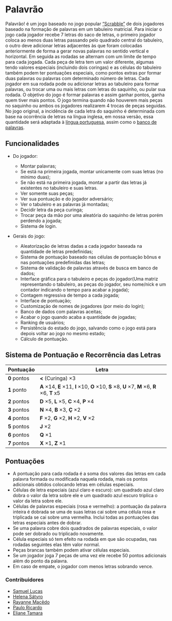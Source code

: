# Palavrão

Palavrão! é um jogo baseado no jogo popular [“Scrabble”](https://users.cs.northwestern.edu/~robby/uc-courses/22001-2008-winter/scrabble.html) de dois jogadores baseado na formação de palavras em um tabuleiro matricial. Para iniciar o jogo cada jogador recebe 7 letras do saco de letras, o primeiro jogador coloca ao menos duas letras passando pelo quadrado central do tabuleiro, o outro deve adicionar letras adjacentes às que foram colocadas anteriormente de forma a gerar novas palavras no sentido vertical e horizontal. Em seguida as rodadas se alternam com um limite de tempo para cada jogada.
Cada peça de letra tem um valor diferente, algumas tendo valores especiais (incluindo dois coringas) e as células do tabuleiro também podem ter pontuações especiais, como pontos extras por formar duas palavras ou palavras com determinado número de letras. Cada jogador em sua rodada pode ou adicionar letras ao tabuleiro para formar palavras, ou trocar uma ou mais letras com letras do saquinho, ou pular sua rodada.
O objetivo do jogo é formar palavras e assim ganhar pontos, ganha quem tiver mais pontos. O jogo termina quando não houverem mais peças no saquinho ou ambos os jogadores realizarem 4 trocas de peças seguidas.
No jogo original, a incidência de cada letra do saquinho é determinada com base na ocorrência de letras na língua inglesa, em nossa versão, essa quantidade será adaptada à [língua portuguesa](https://pt.wikipedia.org/wiki/Scrabble), assim como o [banco de palavras](https://www.ime.usp.br/~pf/dicios/).

## Funcionalidades

* Do jogador:
  * Montar palavras;
  * Se está na primeira jogada, montar unicamente com suas letras (no mínimo duas);
  * Se não está na primeira jogada, montar a partir das letras já existentes no tabuleiro e suas letras.
  * Ver somente suas peças;
  * Ver sua pontuação e do jogador adversário;
  * Ver o tabuleiro e as palavras já montadas;
  * Decidir letra da peça curinga;
  * Trocar peça da mão por uma aleatória do saquinho de letras porém perdendo a jogada;
  * Sistema de login.

* Gerais do jogo:
  * Aleatorização de letras dadas a cada jogador baseada na quantidade de letras predefinidas;
  * Sistema de pontuação baseado nas células de pontuação bônus e nas pontuações predefinidas das letras;
  * Sistema de validação de palavras através de busca em banco de dados;
  * Interface gráfica para o tabuleiro e peças do jogador(Uma matriz representando o tabuleiro, as peças do jogador, seu nome/nick e um contador indicando o tempo para acabar a jogada);
  * Contagem regressiva de tempo a cada jogada;
  * Interface de pontuação;
  * Customização de nomes de jogadores (por meio do login);
  * Banco de dados com palavras aceitas;
  * Acabar o jogo quando acaba a quantidade de jogadas;
  * Ranking de usuários;
  * Persistência do estado do jogo, salvando como o jogo está para depois voltar ao jogo no mesmo estado;
  * Cálculo de pontuação.

## Sistema de Pontuação e Recorrência das Letras

|Pontuação |Letra |
|-----|--------|
|**0** pontos  |**<** (Curinga) ×3|
|**1** ponto   |**A** ×14, **E** ×11, **I** ×10, **O** ×10, **S** ×8, **U** ×7, **M** ×6, **R** ×6, **T** x5|
|**2** pontos  |**D** ×5, **L** ×5, **C** ×4, **P** ×4|
|**3** pontos  |**N** ×4, **B** ×3, **Ç** ×2|
|**4** pontos  |**F** ×2, **G** ×2, **H** ×2, **V** ×2|
|**5** pontos  |**J** ×2|
|**6** pontos  |**Q** ×1|
|**7** pontos  |**X** ×1, **Z** ×1|

## Pontuações

* A pontuação para cada rodada é a soma dos valores das letras em cada palavra formada ou modificada naquela rodada, mais os pontos adicionais obtidos colocando letras em células especiais.
* Células de letra especiais (azul claro e escuro): um quadrado azul claro dobra o valor da letra sobre ele e um quadrado azul escuro triplica o valor da letra sobre ele.
* Células de palavras especiais (rosa e vermelho): a pontuação da palavra inteira é dobrada se uma de suas letras cai sobre uma célula rosa e triplicada se cai sobre uma vermelha. Inclui todas as pontuações das letras especiais antes de dobrar.
* Se uma palavra cobre dois quadrados de palavras especiais, o valor pode ser dobrado ou triplicado novamente.
* Célula especiais só tem efeito na rodada em que são ocupadas, nas rodadas seguintes elas têm valor normal.
* Peças brancas também podem ativar células especiais.
* Se um jogador joga 7 peças de uma vez ele recebe 50 pontos adicionais além do ponto da palavra.
* Em caso de empate, o jogador com menos letras sobrando vence.

### Contribuidores

* [Samuel Lucas](https://github.com/SamuelLucasVM)
* [Helena Sátyro](https://github.com/helenasatyro)
* [Rayanne Macêdo](https://github.com/raiaiaia)
* [Paulo Ricardo](https://github.com/paulorpn)
* [Eliane Tamara](https://github.com/elianetamara)